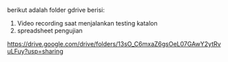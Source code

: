 berikut adalah folder gdrive berisi:
1. Video recording saat menjalankan testing katalon
2. spreadsheet pengujian

https://drive.google.com/drive/folders/13sO_C6mxaZ6gsOeL07GAwY2ytRvuLFuy?usp=sharing
